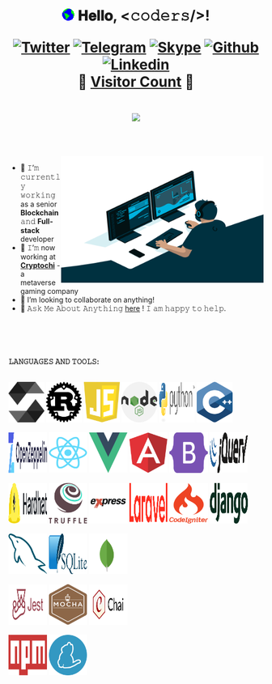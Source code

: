 <h1 align="center">
  <a target="_blank">
    <img src="https://github.com/crazy010323/crazy010323/blob/main/Earth.gif" width="24px" style="max-width:100%;">
  </a>
  𝐇𝐞𝐥𝐥𝐨, &lt;𝚌𝚘𝚍𝚎𝚛𝚜/&gt;!
  
[![Twitter](https://img.shields.io/badge/-Twitter-blue?style=flat&logo=Twitter&logoColor=white)](https://twitter.com/crazy010323)
[![Telegram](https://img.shields.io/badge/-Telegram-000?style=flat&logo=Telegram&logoColor=white)](https://t.me/crazydev0407)
[![Skype](https://img.shields.io/badge/-Skype-grey?style=flat&logo=Skype&logoColor=white)](live:.cid.7117ab74680529ef)
[![Github](https://img.shields.io/badge/-Github-000?style=flat&logo=Github&logoColor=white)](https://github.com/crazy010323)
[![Linkedin](https://img.shields.io/badge/-LinkedIn-blue?style=flat&logo=Linkedin&logoColor=white)](https://www.linkedin.com/in/robert-carden/)
<br />
💖 [Visitor Count](https://profile-counter.glitch.me/crazy010323/count.svg) 💖
<br><br> <img src="https://profile-counter.glitch.me/crazy010323/count.svg" />

</h1>

<br/>
<br/>
<a target="_blank">
  <img align="right" height="250" width="400" alt="GIF" src="https://github.com/crazy010323/crazy010323/blob/main/coder.gif">
</a>

- 🔭 𝙸’𝚖 𝚌𝚞𝚛𝚛𝚎𝚗𝚝𝚕𝚢 𝚠𝚘𝚛𝚔𝚒𝚗𝚐 as a senior **Blockchain** 𝚊𝚗𝚍 **Full-stack** developer
- 🌱 𝙸’𝚖 now working at [**Cryptochi**](https://www.cryptochi.io/) - a metaverse gaming company
- 🤔 I’m looking to collaborate on anything!
- 💬 𝙰𝚜𝚔 𝙼𝚎 𝙰𝚋𝚘𝚞𝚝 𝙰𝚗𝚢𝚝𝚑𝚒𝚗𝚐 [here](https://t.me/crazydev0407/) ! 𝙸 𝚊𝚖 𝚑𝚊𝚙𝚙𝚢 𝚝𝚘 𝚑𝚎𝚕𝚙.


<br/>
<br/>



#

#



**𝙻𝙰𝙽𝙶𝚄𝙰𝙶𝙴𝚂 𝙰𝙽𝙳 𝚃𝙾𝙾𝙻𝚂:**  
<br/>
<p>
  <code><img width="14%" height="80px" src="https://github.com/crazy010323/crazy010323/blob/main/solidity.svg"></code>
  <code><img width="14%" height="80px" src="https://github.com/crazy010323/crazy010323/blob/main/rust.svg"></code>
  <code><img width="14%" height="80px" src="https://github.com/crazy010323/crazy010323/blob/main/javascript.svg"></code>
  <code><img width="14%" height="80px" src="https://github.com/crazy010323/crazy010323/blob/main/nodejs.svg"></code>
  <code><img width="14%" height="80px" src="https://github.com/crazy010323/crazy010323/blob/main/python.svg"></code>
  <code><img width="14%" height="80px" src="https://github.com/crazy010323/crazy010323/blob/main/c++.svg"></code>
  <br />
  <br />
  <code><img width="15%" height="80px" src="https://github.com/crazy010323/crazy010323/blob/main/openzeppelin.svg"></code>
  <code><img width="15%" height="80px" src="https://github.com/crazy010323/crazy010323/blob/main/react.svg"></code>
  <code><img width="15%" height="80px" src="https://github.com/crazy010323/crazy010323/blob/main/vue.svg"></code>
  <code><img width="15%" height="80px" src="https://github.com/crazy010323/crazy010323/blob/main/angular.svg"></code>
  <code><img width="15%" height="80px" src="https://github.com/crazy010323/crazy010323/blob/main/bootstrap.svg"></code>
  <code><img width="15%" height="80px" src="https://github.com/crazy010323/crazy010323/blob/main/jquery.svg"></code>
  <br />
  <br />
  <code><img width="15%" height="80px" src="https://github.com/crazy010323/crazy010323/blob/main/hardhat.svg"></code>
  <code><img width="15%" height="80px" src="https://github.com/crazy010323/crazy010323/blob/main/truffle.svg"></code>
  <code><img width="15%" height="80px" src="https://github.com/crazy010323/crazy010323/blob/main/express.svg"></code>
  <code><img width="15%" height="80px" src="https://github.com/crazy010323/crazy010323/blob/main/laravel.svg"></code>
  <code><img width="15%" height="80px" src="https://github.com/crazy010323/crazy010323/blob/main/codeigniter.svg"></code>
  <code><img width="15%" height="80px" src="https://github.com/crazy010323/crazy010323/blob/main/django.svg"></code>
  <br />
  <br />
  <code><img width="15%" height="80px" src="https://github.com/crazy010323/crazy010323/blob/main/mysql.svg"></code>
  <code><img width="15%" height="80px" src="https://github.com/crazy010323/crazy010323/blob/main/sqlite.svg"></code>
  <code><img width="15%" height="80px" src="https://github.com/crazy010323/crazy010323/blob/main/mongodb.svg"></code>
  <br />
  <br />
  <code><img width="15%" height="80px" src="https://github.com/crazy010323/crazy010323/blob/main/jest.svg"></code>
  <code><img width="15%" height="80px" src="https://github.com/crazy010323/crazy010323/blob/main/mocha.svg"></code>
  <code><img width="15%" height="80px" src="https://github.com/crazy010323/crazy010323/blob/main/chai.svg"></code>
  <br />
  <br />
  <code><img width="15%" height="80px" src="https://github.com/crazy010323/crazy010323/blob/main/npm.svg"></code>
  <code><img width="15%" height="80px" src="https://github.com/crazy010323/crazy010323/blob/main/yarn.svg"></code>
</p>
